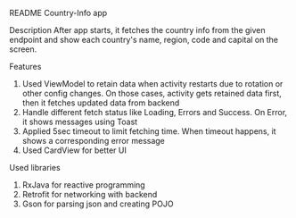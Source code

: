 README
Country-Info app

Description
After app starts, it fetches the country info from the given endpoint and show each country's name, region, code and capital on the screen.

Features
1. Used ViewModel to retain data when activity restarts due to rotation or other config changes. On those cases, 
activity gets retained data first, then it fetches updated data from backend
2. Handle different fetch status like Loading, Errors and Success. On Error, it shows messages using Toast
3. Applied 5sec timeout to limit fetching time. When timeout happens, it shows a corresponding error message
4. Used CardView for better UI

Used libraries
1. RxJava for reactive programming
2. Retrofit for networking with backend
3. Gson for parsing json and creating POJO
